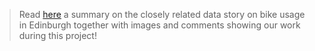 > Read [here](canva.com/design/DAEkoW4_9mg/PdaQyDFMVyroA2QNnr1-4Q/view#1) a summary on the closely related data story on bike usage in Edinburgh together with images and comments showing our work during this project!
